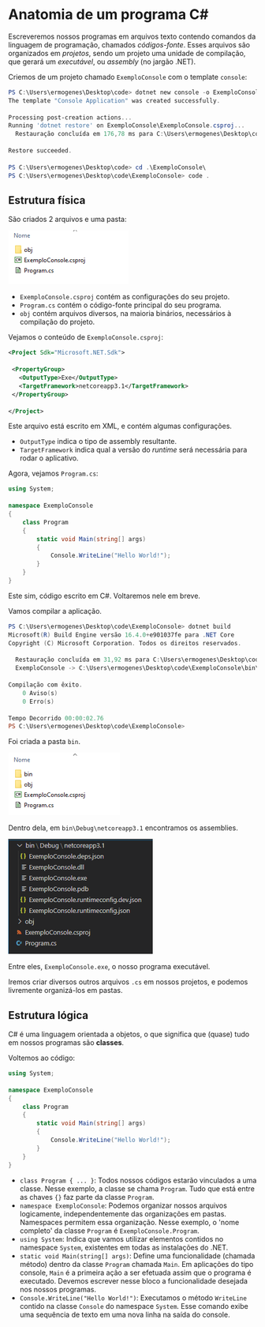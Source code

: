 # Anatomia de um programa C#

Escreveremos nossos programas em arquivos texto contendo comandos da linguagem de programação, chamados _códigos-fonte_. Esses arquivos são organizados em _projetos_, sendo um projeto uma unidade de compilação, que gerará um _executável_, ou _assembly_ (no jargão .NET).

Criemos de um projeto chamado `ExemploConsole` com o template `console`:

```powershell
PS C:\Users\ermogenes\Desktop\code> dotnet new console -o ExemploConsole
The template "Console Application" was created successfully.

Processing post-creation actions...
Running 'dotnet restore' on ExemploConsole\ExemploConsole.csproj...
  Restauração concluída em 176,78 ms para C:\Users\ermogenes\Desktop\code\ExemploConsole\ExemploConsole.csproj.

Restore succeeded.

PS C:\Users\ermogenes\Desktop\code> cd .\ExemploConsole\
PS C:\Users\ermogenes\Desktop\code\ExemploConsole> code .
```

## Estrutura física

São criados 2 arquivos e uma pasta:

![](000031.png)

* `ExemploConsole.csproj` contém as configurações do seu projeto.
* `Program.cs` contém o código-fonte principal do seu programa.
* `obj` contém arquivos diversos, na maioria binários, necessários à compilação do projeto.

Vejamos o conteúdo de `ExemploConsole.csproj`:

 ```xml
 <Project Sdk="Microsoft.NET.Sdk">

  <PropertyGroup>
    <OutputType>Exe</OutputType>
    <TargetFramework>netcoreapp3.1</TargetFramework>
  </PropertyGroup>

</Project>
 ```

Este arquivo está escrito em XML, e contém algumas configurações.

* `OutputType` indica o tipo de assembly resultante.
* `TargetFramework` indica qual a versão do _runtime_ será necessária para rodar o aplicativo.

Agora, vejamos `Program.cs`:

```cs
using System;

namespace ExemploConsole
{
    class Program
    {
        static void Main(string[] args)
        {
            Console.WriteLine("Hello World!");
        }
    }
}
```

Este sim, código escrito em C#. Voltaremos nele em breve.

Vamos compilar a aplicação.

```powershell
PS C:\Users\ermogenes\Desktop\code\ExemploConsole> dotnet build
Microsoft(R) Build Engine versão 16.4.0+e901037fe para .NET Core
Copyright (C) Microsoft Corporation. Todos os direitos reservados.

  Restauração concluída em 31,92 ms para C:\Users\ermogenes\Desktop\code\ExemploConsole\ExemploConsole.csproj.
  ExemploConsole -> C:\Users\ermogenes\Desktop\code\ExemploConsole\bin\Debug\netcoreapp3.1\ExemploConsole.dll

Compilação com êxito.
    0 Aviso(s)
    0 Erro(s)

Tempo Decorrido 00:00:02.76
PS C:\Users\ermogenes\Desktop\code\ExemploConsole> 
```

Foi criada a pasta `bin`.

![](000032.png)

Dentro dela, em `bin\Debug\netcoreapp3.1` encontramos os assemblies.

![](000033.png)

Entre eles, `ExemploConsole.exe`, o nosso programa executável.

Iremos criar diversos outros arquivos `.cs` em nossos projetos, e podemos livremente organizá-los em pastas.

## Estrutura lógica

C# é uma linguagem orientada a objetos, o que significa que (quase) tudo em nossos programas são **classes**.

Voltemos ao código:

```cs
using System;

namespace ExemploConsole
{
    class Program
    {
        static void Main(string[] args)
        {
            Console.WriteLine("Hello World!");
        }
    }
}
```

* `class Program { ... }`: Todos nossos códigos estarão vinculados a uma classe. Nesse exemplo, a classe se chama `Program`. Tudo que está entre as chaves `{}` faz parte da classe `Program`.
* `namespace ExemploConsole`: Podemos organizar nossos arquivos logicamente, independentemente das organizações em pastas. Namespaces permitem essa organização. Nesse exemplo, o 'nome completo' da classe `Program` é `ExemploConsole.Program`.
* `using System`: Indica que vamos utilizar elementos contidos no namespace `System`, existentes em todas as instalações do .NET.
* `static void Main(string[] args)`: Define uma funcionalidade (chamada método) dentro da classe `Program` chamada `Main`. Em aplicações do tipo console, `Main` é a primeira ação a ser efetuada assim que o programa é executado. Devemos escrever nesse bloco a funcionalidade desejada nos nossos programas.
* `Console.WriteLine("Hello World!")`: Executamos o método `WriteLine` contido na classe `Console` do namespace `System`. Esse comando exibe uma sequência de texto em uma nova linha na saída do console.